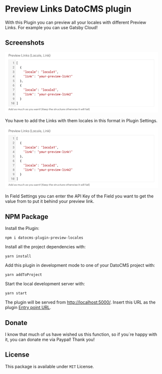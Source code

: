 # Preview Links DatoCMS plugin

With this Plugin you can preview all your locales with different Preview Links. For example you can use Gatsby Cloud!

## Screenshots

![Plugin Settings](./docs/cover.png)

You have to add the Links with them locales in this format in Plugin Settings.

![Field Settings](./docs/cover.png)

In Field Settings you can enter the API Key of the Field you want to get the value from to put it behind your preview link.

## NPM Package

Install the Plugin:

```
npm i datocms-plugin-preview-locales
```

Install all the project dependencies with:

```
yarn install
```

Add this plugin in development mode to one of your DatoCMS project with:

```
yarn addToProject
```

Start the local development server with:

```
yarn start
```

The plugin will be served from [http://localhost:5000/](http://localhost:5000/). Insert this URL as the plugin [Entry point URL](https://www.datocms.com/docs/plugins/creating-a-new-plugin/).

## Donate

I know that much of us have wished us this function, so if you´re happy with it, you can donate me via Paypal! Thank you!

## License
This package is available under `MIT` License.